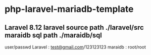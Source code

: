 # php-laravel-mariadb-template
Laravel 8.12
laravel source path ./laravel/src
maraidb sql path ./maraidb/sql 
---
user/passwd 
Laravel : test@gmail.com/123123123
maraidb : root/root
